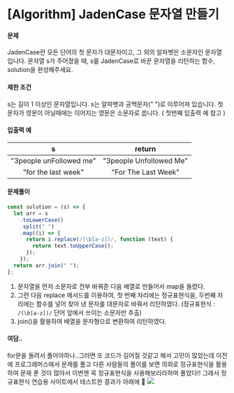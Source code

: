 # [Algorithm] JadenCase 문자열 만들기

#### 문제

JadenCase란 모든 단어의 첫 문자가 대문자이고, 그 외의 알파벳은 소문자인 문자열입니다. 문자열 s가 주어졌을 때, s를 JadenCase로 바꾼 문자열을 리턴하는 함수, solution을 완성해주세요.

#### 제한 조건

s는 길이 1 이상인 문자열입니다.
s는 알파벳과 공백문자(" ")로 이루어져 있습니다.
첫 문자가 영문이 아닐때에는 이어지는 영문은 소문자로 씁니다. ( 첫번째 입출력 예 참고 )

#### 입출력 예

|            s            |         return          |
| :---------------------: | :---------------------: |
| "3people unFollowed me" | "3people Unfollowed Me" |
|   "for the last week"   |   "For The Last Week"   |

#### 문제풀이

```js
const solution = (s) => {
  let arr = s
    .toLowerCase()
    .split(" ")
    .map((i) => {
      return i.replace(/(\b[a-z])/, function (text) {
        return text.toUpperCase();
      });
    });
  return arr.join(" ");
};
```

1. 문자열을 먼저 소문자로 전부 바꿔준 다음 배열로 만들어서 map을 돌렸다.
2. 그런 다음 replace 메서드를 이용하여, 첫 번째 자리에는 정규표현식을, 두번째 자리에는 함수를 넣어 찾아 낸 문자를 대문자로 바꿔서 리턴하였다.
   (정규표현식 : `/(\b[a-z])/` 단어 앞에서 쓰이는 소문자만 추출)
3. join()을 활용하여 배열을 문자형으로 변환하여 리턴하였다.

#### 여담..

for문을 돌려서 풀어야하나..그러면 또 코드가 길어질 것같고 해서 고민이 많았는데 이전에 프로그래머스에서 문제를 풀고 다른 사람들의 풀이를 보면 의외로 정규표현식을 활용하여 문제 푼 것이 많아서 이번엔 꼭 정규표현식을 사용해보리라하며 풀었다!!
그래서 정규표현식 연습용 사이트에서 테스트한 결과가 아래에 🎉
![](https://images.velog.io/images/hyehye/post/0fc054cd-78e0-4361-a8d6-85357e38e975/%E1%84%89%E1%85%B3%E1%84%8F%E1%85%B3%E1%84%85%E1%85%B5%E1%86%AB%E1%84%89%E1%85%A3%E1%86%BA%202021-05-06%20%E1%84%8B%E1%85%A9%E1%84%92%E1%85%AE%204.05.27.png)

